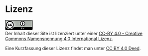 # Lizenz

![CC-BY 4.0](../assets/cc-by_88x31.png)  
Der Inhalt dieser Site ist lizenziert unter einer
[CC-BY 4.0 - Creative Commons Namensnennung 4.0 International Lizenz](https://creativecommons.org/licenses/by/4.0/legalcode.de).

Eine Kurzfassung dieser Lizenz findet man unter 
[CC BY 4.0 Deed](https://creativecommons.org/licenses/by/4.0/deed.de).
